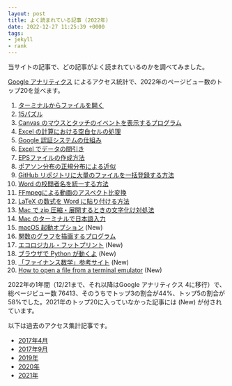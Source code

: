```yaml
---
layout: post
title: よく読まれている記事 (2022年)
date: 2022-12-27 11:25:39 +0000
tags:
- jekyll
- rank
---
```

当サイトの記事で、どの記事がよく読まれているのかを調べてみました。

[Google アナリティクス](https://www.google.com/intl/ja_jp/analytics/) によるアクセス統計で、2022年のページビュー数のトップ20を並べます。

1. [ターミナルからファイルを開く](/2015/10/27/open-command/)
2. [15パズル](/2020/01/17/15Puzzle/)
3. [Canvas のマウスとタッチのイベントを表示するプログラム](/2020/01/07/CanvasEvent/)
4. [Excel の計算における空白セルの処理](/2015/11/02/blank-cell/)
5. [Google 認証システムの仕組み](/2016/03/26/GoogleAuthenticator/)
6. [Excel でデータの間引き](/2015/10/11/excel-mabiki/)
7. [EPSファイルの作成方法](/2015/10/18/eps-fig/)
8. [ポアソン分布の正規分布による近似](/2020/01/04/Poisson/)
9. [GitHub リポジトリに大量のファイルを一括登録する方法](/2016/06/03/github-many-files/)
10. [Word の校閲者名を統一する方法](/2015/10/20/word-author/)
11. [FFmpegによる動画のアスペクト比変換](/2021/04/22/aspect/)
12. [LaTeX の数式を Word に貼り付ける方法](/2017/02/09/Equation/)
13. [Mac で zip 圧縮・展開するときの文字化け対処法](/2016/03/25/MacZip/)
14. [Mac のターミナルで日本語入力](/2015/11/23/mac-terminal-japanese/)
15. [macOS 起動オプション](/2017/09/27/bootMac/) (New)
16. [関数のグラフを描画するプログラム](/2020/01/03/DrawCartesianGraph/)
17. [エコロジカル・フットプリント](/2017/04/22/EcologicalFootprint/) (New)
18. [ブラウザで Python が動くよ](/2022/08/18/Pyodide/) (New)
19. [「ファイナンス数学」参考サイト](/2021/01/11/math-link/) (New)
20. [How to open a file from a terminal emulator](/2017/05/05/open-command/) (New)

2022年の1年間（12/21まで、それ以降はGoogle アナリティクス 4に移行）で、総ページビュー数 76413、そのうちでトップ3の割合が44%、トップ5の割合が58%でした。2021年のトップ20に入っていなかった記事には (New) が付されています。

以下は過去のアクセス集計記事です。

- [2017年4月](/2017/05/04/popular/)
- [2017年9月](/2017/09/30/popular/)
- [2019年](/2020/01/02/popular/)
- [2020年](/2021/01/06/popular/)
- [2021年](/2022/01/20/popular2021/)

